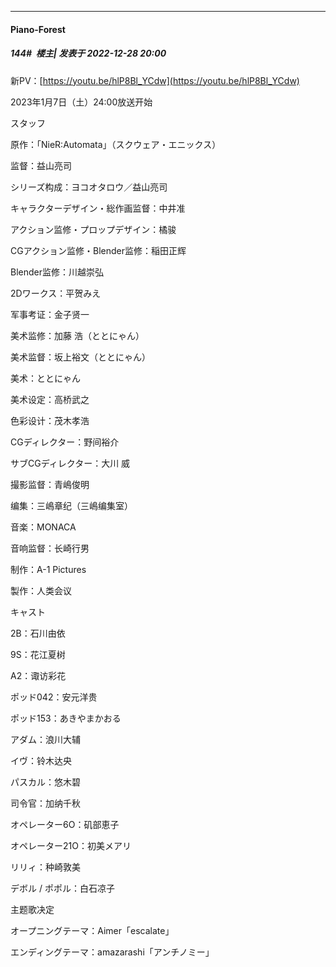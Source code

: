 

*****

####  Piano-Forest  
##### 144#         楼主| 发表于 2022-12-28 20:00

新PV：[https://youtu.be/hlP8Bl_YCdw](https://youtu.be/hlP8Bl_YCdw)

2023年1月7日（土）24:00放送开始

スタッフ

原作：「NieR:Automata」（スクウェア・エニックス）

监督：益山亮司

シリーズ构成：ヨコオタロウ／益山亮司

キャラクターデザイン・総作画监督：中井准

アクション监修・プロップデザイン：橘骏

CGアクション监修・Blender监修：稲田正辉

Blender监修：川越崇弘

2Dワークス：平贺みえ

军事考证：金子贤一

美术监修：加藤 浩（ととにゃん）

美术监督：坂上裕文（ととにゃん）

美术：ととにゃん

美术设定：高桥武之

色彩设计：茂木孝浩

CGディレクター：野间裕介

サブCGディレクター：大川 威

撮影监督：青嶋俊明

编集：三嶋章纪（三嶋编集室）

音楽：MONACA

音响监督：长崎行男

制作：A-1 Pictures

製作：人类会议

キャスト

2B：石川由依

9S：花江夏树

A2：诹访彩花

ポッド042：安元洋贵

ポッド153：あきやまかおる

アダム：浪川大辅

イヴ：铃木达央

パスカル：悠木碧

司令官：加纳千秋

オペレーター6O：矶部恵子

オペレーター21O：初美メアリ

リリィ：种崎敦美

デボル / ポポル：白石凉子

主题歌决定

オープニングテーマ：Aimer「escalate」

エンディングテーマ：amazarashi「アンチノミー」

